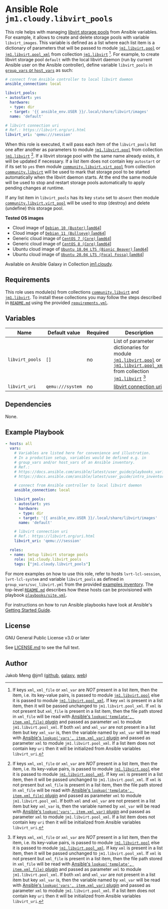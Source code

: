 # Ansible Role `jm1.cloudy.libvirt_pools`

This role helps with managing [libvirt storage pools][libvirt] from Ansible variables. For example, it allows to create
and delete storage pools with variable `libvirt_images`. This variable is defined as a list where each list item is a
dictionary of parameters that will be passed to module [`jm1.libvirt.pool`][jm1-libvirt-pool] or
[`jm1.libvirt.pool_xml`][jm1-libvirt-pool-xml] from collection [`jm1.libvirt`][galaxy-jm1-libvirt]
[^libvirt-pools-parameter]. For example, to create libvirt storage pool `default` with the local libvirt daemon (run by
current Ansible user on the Ansible controller), define variable `libvirt_pools` in [`group_vars` or `host_vars`][
ansible-inventory] as such:

```yml
# connect from Ansible controller to local libvirt daemon
ansible_connection: local

libvirt_pools:
- autostart: yes
  hardware:
  - type: dir
  - target: '{{ ansible_env.USER }}/.local/share/libvirt/images'
  name: 'default'

# libvirt connection uri
# Ref.: https://libvirt.org/uri.html
libvirt_uri: 'qemu:///session'
```

When this role is executed, it will pass each item of the `libvirt_pools` list one after another as parameters to module
[`jm1.libvirt.pool`][jm1-libvirt-pool] from collection [`jm1.libvirt`][galaxy-jm1-libvirt] [^libvirt-pools-parameter].
If a libvirt storage pool with the same name already exists, it will be updated if necessary. If a list item does not
contain key `autostart` or if its set to `yes` then module [`community.libvirt.virt_pool`][community-libvirt-virt-pool]
from collection [`community.libvirt`][galaxy-community-libvirt] will be used to mark that storage pool to be started
automatically when the libvirt daemon starts. At the end the same module will be used to stop and restart storage pools
automatically to apply pending changes at runtime.

If any list item in `libvirt_pools` has its key `state` set to `absent` then module [`community.libvirt.virt_pool`][
community-libvirt-virt-pool] will be used to stop (destroy) and delete (undefine) this storage pool.

[ansible-inventory]: https://docs.ansible.com/ansible/latest/user_guide/intro_inventory.html
[community-libvirt-virt-pool]: https://docs.ansible.com/ansible/latest/collections/community/libvirt/virt_pool_module.html
[galaxy-community-libvirt]: https://galaxy.ansible.com/community/libvirt
[galaxy-jm1-libvirt]: https://galaxy.ansible.com/jm1/libvirt
[jm1-libvirt-pool]: https://github.com/JM1/ansible-collection-jm1-libvirt/blob/master/plugins/modules/pool.py
[jm1-libvirt-pool-xml]: https://github.com/JM1/ansible-collection-jm1-libvirt/blob/master/plugins/modules/pool_xml.py
[libvirt]: https://libvirt.org/

**Tested OS images**
- Cloud image of [`Debian 10 (Buster)` \[`amd64`\]](https://cdimage.debian.org/cdimage/openstack/current/)
- Cloud image of [`Debian 11 (Bullseye)` \[`amd64`\]](https://cdimage.debian.org/images/cloud/bullseye/latest/)
- Generic cloud image of [`CentOS 7 (Core)` \[`amd64`\]](https://cloud.centos.org/centos/7/images/)
- Generic cloud image of [`CentOS 8 (Core)` \[`amd64`\]](https://cloud.centos.org/centos/8/x86_64/images/)
- Ubuntu cloud image of [`Ubuntu 18.04 LTS (Bionic Beaver)` \[`amd64`\]](https://cloud-images.ubuntu.com/bionic/current/)
- Ubuntu cloud image of [`Ubuntu 20.04 LTS (Focal Fossa)` \[`amd64`\]](https://cloud-images.ubuntu.com/focal/)

Available on Ansible Galaxy in Collection [jm1.cloudy](https://galaxy.ansible.com/jm1/cloudy).

## Requirements

This role uses module(s) from collections [`community.libvirt`][galaxy-community-libvirt] and [`jm1.libvirt`][
galaxy-jm1-libvirt]. To install these collections you may follow the steps described in [`README.md`][
jm1-cloudy-readme] using the provided [`requirements.yml`][jm1-cloudy-requirements].

[jm1-cloudy-readme]: https://github.com/JM1/ansible-collection-jm1-cloudy/blob/master/README.md
[jm1-cloudy-requirements]: https://github.com/JM1/ansible-collection-jm1-cloudy/blob/master/requirements.yml

## Variables

| Name            | Default value    | Required | Description |
| --------------- | ---------------- | -------- | ----------- |
| `libvirt_pools` | `[]`             | no       | List of parameter dictionaries for module [`jm1.libvirt.pool`][jm1-libvirt-pool] or [`jm1.libvirt.pool_xml`][jm1-libvirt-pool-xml] from collection [`jm1.libvirt`][galaxy-jm1-libvirt] [^libvirt-pools-parameter] |
| `libvirt_uri`   | `qemu:///system` | no       | [libvirt connection uri][libvirt-uri] |

[^libvirt-pools-parameter]: If keys `xml`, `xml_file` or `xml_var` are *NOT* present in a list item, then the item, i.e.
its key-value pairs, is passed to module [`jm1.libvirt.pool`][jm1-libvirt-pool] else it is passed to module
[`jm1.libvirt.pool_xml`][jm1-libvirt-pool-xml]. If key `xml` is present in a list item, then it will be passed unchanged
to `jm1.libvirt.pool_xml`. If `xml` is not present but `xml_file` is present in a list item, then the file path stored
in `xml_file` will be read with [Ansible's `lookup('template', item.xml_file)` plugin][template-lookup] and passed as
parameter `xml` to module `jm1.libvirt.pool_xml`. If both `xml` and `xml_var` are not present in a list item but key
`xml_var` is, then the variable named by `xml_var` will be read with [Ansible's `lookup('vars', item.xml_var)` plugin][
vars-lookup] and passed as parameter `xml` to module `jm1.libvirt.pool_xml`. If a list item does not contain key `uri`
then it will be initialized from Ansible variables `libvirt_uri`.

[libvirt-uri]: https://libvirt.org/uri.html
[template-lookup]: https://docs.ansible.com/ansible/latest/collections/ansible/builtin/template_lookup.html
[vars-lookup]: https://docs.ansible.com/ansible/latest/collections/ansible/builtin/vars_lookup.html

## Dependencies

None.

## Example Playbook

```yml
- hosts: all
  vars:
    # Variables are listed here for convenience and illustration.
    # In a production setup, variables would be defined e.g. in
    # group_vars and/or host_vars of an Ansible inventory.
    # Ref.:
    # https://docs.ansible.com/ansible/latest/user_guide/playbooks_variables.html
    # https://docs.ansible.com/ansible/latest/user_guide/intro_inventory.html

    # connect from Ansible controller to local libvirt daemon
    ansible_connection: local

    libvirt_pools:
    - autostart: yes
      hardware:
      - type: dir
      - target: '{{ ansible_env.USER }}/.local/share/libvirt/images'
      name: 'default'

    # libvirt connection uri
    # Ref.: https://libvirt.org/uri.html
    libvirt_uri: 'qemu:///session'

  roles:
  - name: Setup libvirt storage pools
    role: jm1.cloudy.libvirt_pools
    tags: ["jm1.cloudy.libvirt_pools"]
```

For more examples on how to use this role, refer to hosts `lvrt-lcl-session`, `lvrt-lcl-system` and variable
`libvirt_pools` as defined in `group_vars/svc_libvirt.yml` from the provided [examples inventory][inventory-example].
The top-level [`README.md`][jm1-cloudy-readme] describes how these hosts can be provisioned with playbook
[`playbooks/site.yml`][playbook-site-yml].

[inventory-example]: https://github.com/JM1/ansible-collection-jm1-cloudy/blob/master/inventory/
[playbook-site-yml]: https://github.com/JM1/ansible-collection-jm1-cloudy/blob/master/playbooks/site.yml

For instructions on how to run Ansible playbooks have look at Ansible's
[Getting Started Guide](https://docs.ansible.com/ansible/latest/network/getting_started/first_playbook.html).

## License

GNU General Public License v3.0 or later

See [LICENSE.md](../../LICENSE.md) to see the full text.

## Author

Jakob Meng
@jm1 ([github](https://github.com/jm1), [galaxy](https://galaxy.ansible.com/jm1), [web](http://www.jakobmeng.de))
